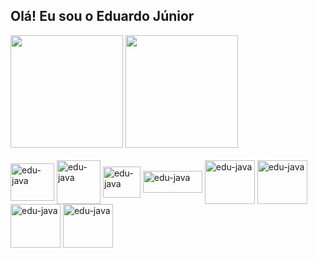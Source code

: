 ## Olá! Eu sou o Eduardo Júnior

<div>
  <img height="180em" src="https://github-readme-stats.vercel.app/api?username=eduardoantoniojunior&show_icons=false&theme=dark" />
  <img height="180em" src="https://github-readme-stats.vercel.app/api/top-langs/?username=eduardoantoniojunior&layout=compact&theme=dark" />
</div>

<div style="display: inline_block">
  <br>
  <img align="center" alt="edu-java" height="60" width="70" src="https://cdn.jsdelivr.net/gh/devicons/devicon@latest/icons/linux/linux-original.svg" />
  <img align="center" alt="edu-java" height="70" width="70" src="https://images.icon-icons.com/2699/PNG/512/zabbix_logo_icon_167937.png" />
  <img align="center" alt="edu-java" height="50" width="60" src="https://cdn.jsdelivr.net/gh/devicons/devicon@latest/icons/git/git-original.svg" />
  <img align="center" alt="edu-java" height="35" width="95" src="https://cdn.jsdelivr.net/gh/devicons/devicon@latest/icons/c/c-original.svg" />
  <img align="center" alt="edu-java" height="70" width="80" src="https://cdn.jsdelivr.net/gh/devicons/devicon@latest/icons/java/java-original.svg" />
  <img align="center" alt="edu-java" height="70" width="80" src="https://cdn.jsdelivr.net/gh/devicons/devicon@latest/icons/php/php-original.svg" />
   <img align="center" alt="edu-java" height="70" width="80" src="https://cdn.jsdelivr.net/gh/devicons/devicon@latest/icons/tomcat/tomcat-original.svg" />
  <img align="center" alt="edu-java" height="70" width="80" src="https://cdn.jsdelivr.net/gh/devicons/devicon@latest/icons/mysql/mysql-original.svg" />
</div>
